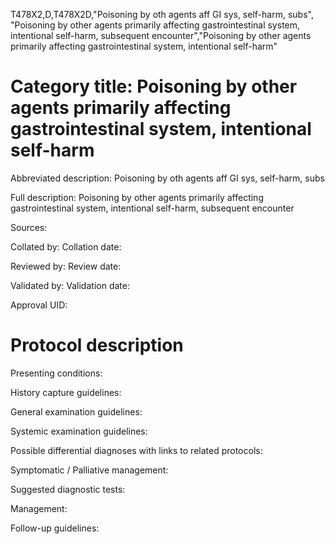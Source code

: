 T478X2,D,T478X2D,"Poisoning by oth agents aff GI sys, self-harm, subs", "Poisoning by other agents primarily affecting gastrointestinal system, intentional self-harm, subsequent encounter","Poisoning by other agents primarily affecting gastrointestinal system, intentional self-harm"
# Category title: Poisoning by other agents primarily affecting gastrointestinal system, intentional self-harm

Abbreviated description: Poisoning by oth agents aff GI sys, self-harm, subs

Full description: Poisoning by other agents primarily affecting gastrointestinal system, intentional self-harm, subsequent encounter

Sources:

Collated by:
Collation date:

Reviewed by:
Review date:

Validated by:
Validation date:

Approval UID:

# Protocol description

Presenting conditions:

History capture guidelines:

General examination guidelines:

Systemic examination guidelines:

Possible differential diagnoses with links to related protocols:

Symptomatic / Palliative management:

Suggested diagnostic tests:

Management:

Follow-up guidelines:
